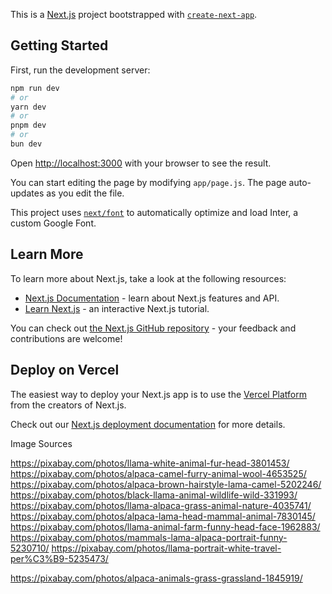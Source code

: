 This is a [Next.js](https://nextjs.org/) project bootstrapped with [`create-next-app`](https://github.com/vercel/next.js/tree/canary/packages/create-next-app).

## Getting Started

First, run the development server:

```bash
npm run dev
# or
yarn dev
# or
pnpm dev
# or
bun dev
```

Open [http://localhost:3000](http://localhost:3000) with your browser to see the result.

You can start editing the page by modifying `app/page.js`. The page auto-updates as you edit the file.

This project uses [`next/font`](https://nextjs.org/docs/basic-features/font-optimization) to automatically optimize and load Inter, a custom Google Font.

## Learn More

To learn more about Next.js, take a look at the following resources:

- [Next.js Documentation](https://nextjs.org/docs) - learn about Next.js features and API.
- [Learn Next.js](https://nextjs.org/learn) - an interactive Next.js tutorial.

You can check out [the Next.js GitHub repository](https://github.com/vercel/next.js/) - your feedback and contributions are welcome!

## Deploy on Vercel

The easiest way to deploy your Next.js app is to use the [Vercel Platform](https://vercel.com/new?utm_medium=default-template&filter=next.js&utm_source=create-next-app&utm_campaign=create-next-app-readme) from the creators of Next.js.

Check out our [Next.js deployment documentation](https://nextjs.org/docs/deployment) for more details.

Image Sources

https://pixabay.com/photos/llama-white-animal-fur-head-3801453/
https://pixabay.com/photos/alpaca-camel-furry-animal-wool-4653525/
https://pixabay.com/photos/alpaca-brown-hairstyle-lama-camel-5202246/
https://pixabay.com/photos/black-llama-animal-wildlife-wild-331993/
https://pixabay.com/photos/llama-alpaca-grass-animal-nature-4035741/
https://pixabay.com/photos/alpaca-lama-head-mammal-animal-7830145/
https://pixabay.com/photos/llama-animal-farm-funny-head-face-1962883/
https://pixabay.com/photos/mammals-lama-alpaca-portrait-funny-5230710/
https://pixabay.com/photos/llama-portrait-white-travel-per%C3%B9-5235473/


https://pixabay.com/photos/alpaca-animals-grass-grassland-1845919/



